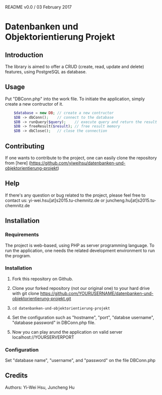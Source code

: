 README v0.0 / 03 February 2017
# Datenbanken und Objektorientierung Projekt

## Introduction

The library is aimed to offer a CRUD (create, read, update and delete) features, using PostgreSQL as database.

## Usage

Put "DBConn.php" into the work file. To initiate the application, simply create a new contructor of it. 

```php
	$database = new DB;	// create a new contructor
	$DB -> dbConn();	// connect to the database
	$DB -> runQuery($query);	// execute query and return the result
	$DB -> freeResult($result);	// free result memory
	$DB -> dbClose();	// close the connection
```

## Contributing

If one wants to contribute to the project, one can easily clone the repository from [here] (https://github.com/yiweihsu/datenbanken-und-objektorientierung-projekt)

## Help

If there's any question or bug related to the project, please feel free to contact us: yi-wei.hsu[at]s2015.tu-chemnitz.de or juncheng.hu[at]s2015.tu-chemnitz.de

## Installation

### Requirements

The project is web-based, using PHP as server programming language. To run the application, one needs the related development environment to run the program.

### Installation

1. Fork this repository on Github.

2. Clone your forked repository (not our original one) to your hard drive with git clone https://github.com/YOURUSERNAME/datenbanken-und-objektorientierung-projekt.git

3. ```cd datenbanken-und-objektorientierung-projekt```

4. Set the configuration such as "hostname", "port", "databse username", "database password" in DBConn.php file.

5. Now you can play arund the application on valid server localhost://YOURSERVERPORT

### Configuration

Set "database name", "username", and "password" on the file DBConn.php

## Credits

Authors: Yi-Wei Hsu, Juncheng Hu

